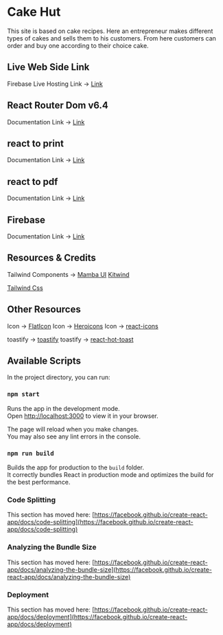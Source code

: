 
#  Cake Hut

This site is based on cake recipes. Here an entrepreneur makes different types of cakes and sells them to his customers. From here customers can order and buy one according to their choice cake.


## Live Web Side Link
Firebase Live Hosting Link -> [Link]()



## React Router Dom v6.4 
Documentation Link -> [Link](https://reactrouter.com/en/main/start/overview)
## react to print
Documentation Link -> [Link](https://www.npmjs.com/package/react-to-print)
## react to pdf
Documentation Link -> [Link](https://www.npmjs.com/package/react-to-pdf)
## Firebase
Documentation Link -> [Link](https://firebase.google.com/)

## Resources & Credits
Tailwind Components -> 
[Mamba UI](https://www.mambaui.com/)
[Kitwind](https://kitwind.io/products/kometa/components)

[Tailwind Css](https://tailwindcss.com/)

## Other Resources
Icon -> [FlatIcon](https://www.flaticon.com/)
Icon -> [Heroicons](https://heroicons.com/)
Icon -> [react-icons](https://react-icons.github.io/react-icons)

toastify -> [toastify](https://www.npmjs.com/package/react-toastify)
toastify -> [react-hot-toast](https://react-hot-toast.com/)




## Available Scripts

In the project directory, you can run:

### `npm start`

Runs the app in the development mode.\
Open [http://localhost:3000](http://localhost:3000) to view it in your browser.

The page will reload when you make changes.\
You may also see any lint errors in the console.
### `npm run build`

Builds the app for production to the `build` folder.\
It correctly bundles React in production mode and optimizes the build for the best performance.

### Code Splitting

This section has moved here: [https://facebook.github.io/create-react-app/docs/code-splitting](https://facebook.github.io/create-react-app/docs/code-splitting)

### Analyzing the Bundle Size

This section has moved here: [https://facebook.github.io/create-react-app/docs/analyzing-the-bundle-size](https://facebook.github.io/create-react-app/docs/analyzing-the-bundle-size)

### Deployment

This section has moved here: [https://facebook.github.io/create-react-app/docs/deployment](https://facebook.github.io/create-react-app/docs/deployment)












